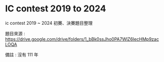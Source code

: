 # IC contest 2019 to 2024

ic contest 2019 ~ 2024 初賽、決賽題目整理

題目來源 : https://drive.google.com/drive/folders/1_bBk0ssJho0PA7WlZ6IecHMp9zacLOQA

備註 : 沒有 111 年

